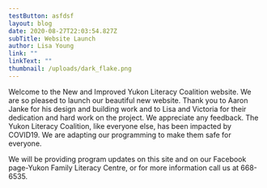 ```yaml
---
testButton: asfdsf
layout: blog
date: 2020-08-27T22:03:54.827Z
subTitle: Website Launch
author: Lisa Young
link: ""
linkText: ""
thumbnail: /uploads/dark_flake.png
---
```

Welcome to the New and Improved Yukon Literacy Coalition website.  We are so pleased to launch our beautiful new website.  Thank you to Aaron Janke for his design and building work and to Lisa and Victoria for their dedication and hard work on the project.  We appreciate any feedback.  The Yukon Literacy Coalition, like everyone else, has been impacted by COVID19.  We are adapting our programming to make them safe for everyone.

We will be providing program updates on this site and on our Facebook page-Yukon Family Literacy Centre, or for more information call us at 668-6535.